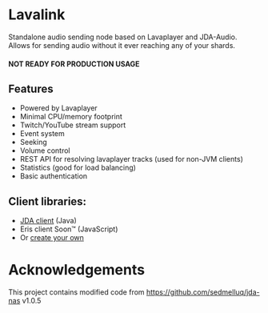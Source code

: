 # Lavalink
Standalone audio sending node based on Lavaplayer and JDA-Audio.
Allows for sending audio without it ever reaching any of your shards.

#### NOT READY FOR PRODUCTION USAGE

## Features
* Powered by Lavaplayer
* Minimal CPU/memory footprint
* Twitch/YouTube stream support
* Event system
* Seeking
* Volume control
* REST API for resolving lavaplayer tracks (used for non-JVM clients)
* Statistics (good for load balancing)
* Basic authentication

## Client libraries:
* [JDA client](https://github.com/Frederikam/Lavalink/tree/master/LavalinkClient) (Java)
* Eris client Soon™ (JavaScript)
* Or [create your own](https://github.com/Frederikam/Lavalink/blob/master/IMPLEMENTATION.md)

# Acknowledgements
This project contains modified code from https://github.com/sedmelluq/jda-nas v1.0.5
